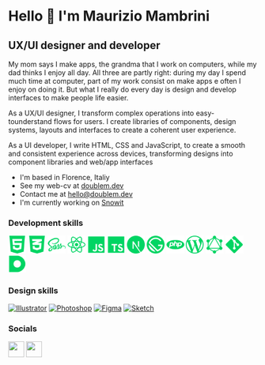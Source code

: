 Hello 👋 I'm Maurizio Mambrini
==================================

UX/UI designer and developer
----------------------------

My mom says I make apps, the grandma that I work on computers, while my dad thinks I enjoy all day.
All three are partly right: during my day I spend much time at computer, part of my work consist on make apps e often I enjoy on doing it.
But what I really do every day is design and develop interfaces to make people life easier.

As a UX/UI designer, I transform complex operations into easy-tounderstand flows for users. I create libraries of components, design systems, layouts and interfaces to create a coherent user experience.

As a UI developer, I write HTML, CSS and JavaScript, to create a smooth and consistent experience across devices, transforming designs into component libraries and web/app interfaces

*   I'm based in Florence, Italiy
*   See my web-cv at [doublem.dev](http://www.doublem.dev/)
*   Contact me at [hello@doublem.dev](mailto:hello@doublem.dev)
*   I'm currently working on [Snowit](http://snowit.ski)

### Development skills
<a><img src="https://github.com/mauriziomambrini/mauriziomambrini/blob/main/icons/html.svg" width="36" height="36" alt="HTML" title="HTML"/></a>
<a><img src="https://github.com/mauriziomambrini/mauriziomambrini/blob/main/icons/css.svg" width="36" height="36" alt="CSS" title="CSS" /></a>
<a><img src="https://github.com/mauriziomambrini/mauriziomambrini/blob/main/icons/sass.svg" width="36" height="36" alt="SASS" title="SASS" /></a>
<a><img src="https://github.com/mauriziomambrini/mauriziomambrini/blob/main/icons/react.svg" width="36" height="36" alt="React JS / React native" title="React JS / React native" /></a>
<a><img src="https://github.com/mauriziomambrini/mauriziomambrini/blob/main/icons/javascript.svg" width="36" height="36" alt="Javascript" title="Javascript" /></a>
<a><img src="https://github.com/mauriziomambrini/mauriziomambrini/blob/main/icons/typescript.svg" width="36" height="36" alt="TypeScript" title="TypeScript" /></a>
<a><img src="https://github.com/mauriziomambrini/mauriziomambrini/blob/main/icons/nextjs.svg" width="36" height="36" alt="Next JS" title="Next JS" /></a>
<a><img src="https://github.com/mauriziomambrini/mauriziomambrini/blob/main/icons/gatsby.svg" width="36" height="36" alt="Gatsby" title="Gatsby" /></a>
<a><img src="https://github.com/mauriziomambrini/mauriziomambrini/blob/main/icons/php.svg" width="36" height="36" alt="PHP" title="PHP" /></a>
<a><img src="https://github.com/mauriziomambrini/mauriziomambrini/blob/main/icons/wordpress.svg" width="36" height="36" alt="WordPress" title="WordPress" /></a>
<a><img src="https://github.com/mauriziomambrini/mauriziomambrini/blob/main/icons/graphql.svg" width="36" height="36" alt="GraphQL" title="GraphQL" /></a>
<a><img src="https://github.com/mauriziomambrini/mauriziomambrini/blob/main/icons/git.svg" width="36" height="36" alt="Git" title="Git" /></a>
<a><img src="https://github.com/mauriziomambrini/mauriziomambrini/blob/main/icons/datocms.svg" width="36" height="36" alt="Dato CMS" title="Dato CMS" /></a>

### Design skills
<a href="adobe.com/uk/products/illustrator.html" target="_blank" rel="noreferrer"><img src="https://raw.githubusercontent.com/danielcranney/readme-generator/main/public/icons/skills/illustrator-colored.svg" width="36" height="36" alt="Illustrator" /></a>
<a href="https://www.adobe.com/uk/products/photoshop.html" target="_blank" rel="noreferrer"><img src="https://raw.githubusercontent.com/danielcranney/readme-generator/main/public/icons/skills/photoshop-colored.svg" width="36" height="36" alt="Photoshop" /></a>
<a href="https://www.figma.com/" target="_blank" rel="noreferrer"><img src="https://raw.githubusercontent.com/danielcranney/readme-generator/main/public/icons/skills/figma-colored.svg" width="36" height="36" alt="Figma" /></a>
<a href="https://www.sketch.com/" target="_blank" rel="noreferrer"><img src="https://raw.githubusercontent.com/danielcranney/readme-generator/main/public/icons/skills/sketch-colored.svg" width="36" height="36" alt="Sketch" /></a>

### Socials
<a href="https://www.github.com/mauriziomambrini" target="_blank" rel="noreferrer"><img src="https://raw.githubusercontent.com/danielcranney/readme-generator/main/public/icons/socials/github.svg" width="32" height="32" /></a>
<a href="https://www.linkedin.com/in/mauriziomambrini" target="_blank" rel="noreferrer"><img src="https://raw.githubusercontent.com/danielcranney/readme-generator/main/public/icons/socials/linkedin.svg" width="32" height="32" /></a></p>
